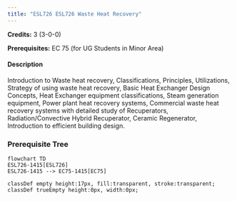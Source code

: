 ```yaml
---
title: "ESL726 ESL726 Waste Heat Recovery"
---
```

**Credits:** 3 (3-0-0)

**Prerequisites:** EC 75 (for UG Students in Minor Area)

#### Description
Introduction to Waste heat recovery, Classifications, Principles, Utilizations, Strategy of using waste heat recovery, Basic Heat Exchanger Design Concepts, Heat Exchanger equipment classifications, Steam generation equipment, Power plant heat recovery systems, Commercial waste heat recovery systems with detailed study of Recuperators, Radiation/Convective Hybrid Recuperator, Ceramic Regenerator, Introduction to efficient building design.

### Prerequisite Tree

```mermaid
flowchart TD
ESL726-1415[ESL726]
ESL726-1415 --> EC75-1415[EC75]

classDef empty height:17px, fill:transparent, stroke:transparent;
classDef trueEmpty height:0px, width:0px;
```